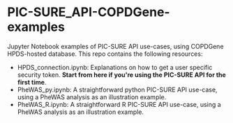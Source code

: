 # PIC-SURE_API-COPDGene-examples
Jupyter Notebook examples of PIC-SURE API use-cases, using COPDGene HPDS-hosted database. This repo contains the following resources:
- HPDS_connection.ipynb: Explanations on how to get a user specific security token. **Start from here if you're using the PIC-SURE API for the first time**.
- PheWAS_py.ipynb: A straightforward python PIC-SURE API use-case, using a PheWAS analysis as an illustration example.
- PheWAS_R.ipynb: A straightforward R PIC-SURE API use-case, using a PheWAS analysis as an illustration example.